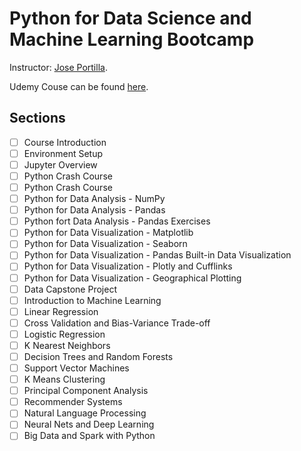 # Python for Data Science and Machine Learning Bootcamp

Instructor: [Jose Portilla][1].

Udemy Couse can be found [here][2].

## Sections

- [ ] Course Introduction
- [ ] Environment Setup
- [ ] Jupyter Overview
- [ ] Python Crash Course
- [ ] Python Crash Course
- [ ] Python for Data Analysis - NumPy
- [ ] Python for Data Analysis - Pandas
- [ ] Python fort Data Analysis - Pandas Exercises
- [ ] Python for Data Visualization - Matplotlib
- [ ] Python for Data Visualization - Seaborn
- [ ] Python for Data Visualization - Pandas Built-in Data Visualization
- [ ] Python for Data Visualization - Plotly and Cufflinks
- [ ] Python for Data Visualization - Geographical Plotting
- [ ] Data Capstone Project
- [ ] Introduction to Machine Learning
- [ ] Linear Regression
- [ ] Cross Validation and Bias-Variance Trade-off
- [ ] Logistic Regression
- [ ] K Nearest Neighbors
- [ ] Decision Trees and Random Forests
- [ ] Support Vector Machines
- [ ] K Means Clustering
- [ ] Principal Component Analysis
- [ ] Recommender Systems
- [ ] Natural Language Processing
- [ ] Neural Nets and Deep Learning
- [ ] Big Data and Spark with Python

[1]: https://www.udemy.com/user/joseportilla/
[2]: https://www.udemy.com/course/python-for-data-science-and-machine-learning-bootcamp/
